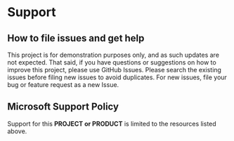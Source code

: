 # Support

## How to file issues and get help  

This project is for demonstration purposes only, and as such updates are not expected. That said, if you have questions or suggestions on how to improve this project, please use 
GitHub Issues. Please search the existing issues before filing new issues to avoid duplicates.  For new issues, file your bug or 
feature request as a new Issue.

## Microsoft Support Policy  

Support for this **PROJECT or PRODUCT** is limited to the resources listed above.
